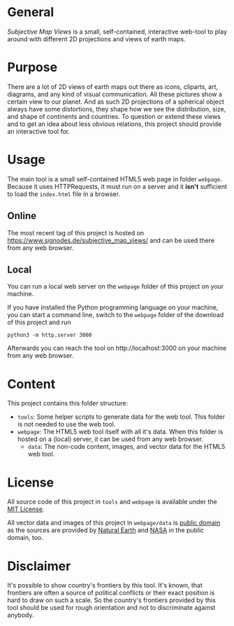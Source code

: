 # General

_Subjective Map Views_ is a small, self-contained, interactive web-tool to play around with different 2D projections and views of earth maps.

# Purpose

There are a lot of 2D views of earth maps out there as icons, cliparts, art, diagrams, and any kind of visual communication. All these pictures show a certain view to our planet. And as such 2D projections of a spherical object always have some distortions, they shape how we see the distribution, size, and shape of continents and countries. To question or extend these views and to get an idea about less obvious relations, this project should provide an interactive tool for.

# Usage

The main tool is a small self-contained HTML5 web page in folder `webpage`. Because it uses HTTPRequests, it must run on a server and it **isn't** sufficient to load the `index.html` file in a browser.

## Online

The most recent tag of this project is hosted on https://www.signodes.de/subjective_map_views/ and can be used there from any web browser.

## Local

You can run a local web server on the `webpage` folder of this project on your machine.

If you have installed the Python programming language on your machine, you can start a command line, switch to the `webpage` folder of the download of this project and run

```
python3 -m http.server 3000
```

Afterwards you can reach the tool on http://localhost:3000 on your machine from any web browser.

# Content

This project contains this folder structure:

* `tools`: Some helper scripts to generate data for the web tool. This folder is not needed to use the web tool.
* `webpage`: The HTML5 web tool itself with all it's data. When this folder is hosted on a (local) server, it can be used from any web browser.
  * `data`: The non-code content, images, and vector data for the HTML5 web tool.

# License

All source code of this project in `tools` and `webpage` is available under the [MIT License](webpage/LICENSE.txt).

All vector data and images of this project in `webpage/data` is [public domain](webpage/data/LICENSE.txt) as the sources are provided by [Natural Earth](https://www.naturalearthdata.com/) and [NASA](https://visibleearth.nasa.gov) in the public domain, too.

# Disclaimer

It's possible to show country's frontiers by this tool. It's known, that frontiers are often a source of political conflicts or their exact position is hard to draw on such a scale. So the country's frontiers provided by this tool should be used for rough orientation and not to discriminate against anybody.